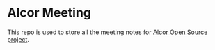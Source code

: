# Alcor Meeting
This repo is used to store all the meeting notes for [Alcor Open Source project](https://github.com/futurewei-cloud/alcor).
